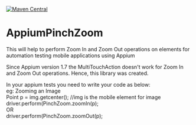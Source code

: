 [![Maven Central](https://img.shields.io/maven-central/v/io.github.nikunj1312/AppiumPinchZoom.svg?label=Maven%20Central)](https://search.maven.org/search?q=g:%22io.github.nikunj1312%22%20AND%20a:%22AppiumPinchZoom%22)

# AppiumPinchZoom
This will help to perform Zoom In and Zoom Out operations on elements for automation testing mobile applications using Appium

<p>Since Appium version 1.7 the MultiTouchAction doesn't work for Zoom In and Zoom Out operations. Hence, this library was created.
</p>

In your appium tests you need to write your code as below:</br>
eg: Zooming an Image</br>
Point p = img.getcenter(); //img is the mobile element for image</br>
driver.perform(PinchZoom.zoomIn(p);</br>
OR</br>
driver.perform(PinchZoom.zoomOut(p);</br>
